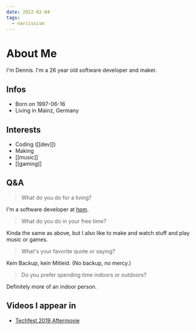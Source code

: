 ```yaml
---
date: 2022-02-04
tags:
  - narcissism
---
```


# About Me

I'm Dennis. I'm a 26 year old software developer and maker.
## Infos
- Born on 1997-06-16
- Living in Mainz, Germany

## Interests
- Coding ([[dev]])
- Making
- [[music]]
- [[gaming]]

## Q&A

> What do you do for a living?

I'm a software developer at [hpm](https://hpm.agency/).

> What do you do in your free time?

Kinda the same as above, but I also like to make and watch stuff and play music or games.

> What's your favorite quote or saying?

Kein Backup, kein Mitleid. (No backup, no mercy.)

> Do you prefer spending time indoors or outdoors?

Definitely more of an indoor person.

## Videos I appear in

- [Techfest 2019 Aftermovie](https://youtu.be/Xome8IQpqhI?t=21)
